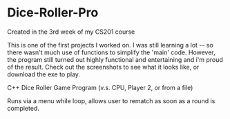 # Dice-Roller-Pro
Created in the 3rd week of my CS201 course

This is one of the first projects I worked on. I was still learning a lot -- so there wasn't much use of functions to simplify the 'main' code. However, the program still turned out highly functional and entertaining and i'm proud of the result. Check out the screenshots to see what it looks like, or download the exe to play.

C++ Dice Roller Game Program (v.s. CPU, Player 2, or from a file)

Runs via a menu while loop, allows user to rematch as soon as a round is completed.
